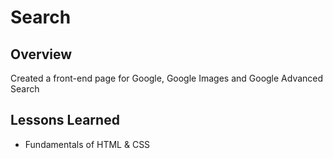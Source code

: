 # Search

## Overview
Created a front-end page for Google, Google Images and Google Advanced Search

## Lessons Learned
* Fundamentals of HTML & CSS
